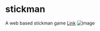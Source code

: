 # stickman
A web based stickman game
[Link](https://stickmanjs.netlify.app/)
![image](https://github.com/user-attachments/assets/4ea33fef-d870-464d-9e38-d923c74a910b)

